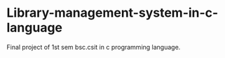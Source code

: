 # Library-management-system-in-c-language
Final project of 1st sem bsc.csit in c programming language.
